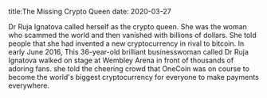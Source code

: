 title:The Missing Crypto Queen
date: 2020-03-27

Dr Ruja Ignatova called herself as the crypto queen. She was the woman who scammed the world and then vanished with billions of dollars. She told people that she had invented a new cryptocurrency in rival to bitcoin. 
In early June 2016, This 36-year-old brilliant businesswoman called Dr Ruja Ignatova walked on stage at Wembley Arena in front of thousands of adoring fans. she told the cheering crowd that OneCoin was on course to become the world's biggest cryptocurrency for everyone to make payments everywhere.
